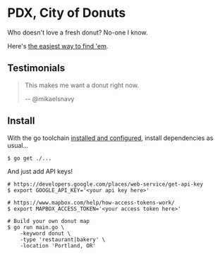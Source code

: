 # PDX, City of Donuts

Who doesn't love a fresh donut? No-one I know.

Here's [the easiest way to find 'em](https://rjz.github.io/pdxdonuts).

## Testimonials

> This makes me want a donut right now.
>
> -- @mikaelsnavy

## Install

With the go toolchain [installed and configured][install-golang], install
dependencies as usual...

```ShellSession
$ go get ./...
```

And just add API keys!

```ShellSession
# https://developers.google.com/places/web-service/get-api-key
$ export GOOGLE_API_KEY='<your api key here>'

# https://www.mapbox.com/help/how-access-tokens-work/
$ export MAPBOX_ACCESS_TOKEN='<your access token here>'

# Build your own donut map
$ go run main.go \
    -keyword donut \
    -type 'restaurant|bakery' \
    -location 'Portland, OR'
```

[install-golang]: https://golang.org/doc/install#testing
